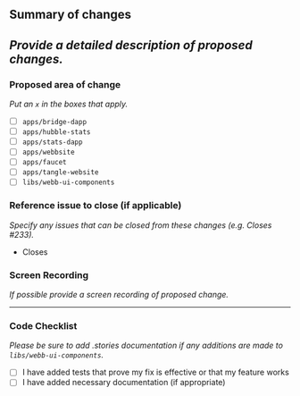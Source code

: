 ## Summary of changes
_Provide a detailed description of proposed changes._
- 

### Proposed area of change
_Put an `x` in the boxes that apply._

- [ ] `apps/bridge-dapp`
- [ ] `apps/hubble-stats`
- [ ] `apps/stats-dapp`
- [ ] `apps/webbsite`
- [ ] `apps/faucet`
- [ ] `apps/tangle-website`
- [ ] `libs/webb-ui-components`

### Reference issue to close (if applicable)
_Specify any issues that can be closed from these changes (e.g. Closes #233)._
- Closes 

### Screen Recording
_If possible provide a screen recording of proposed change._


-----
### Code Checklist 
_Please be sure to add .stories documentation if any additions are made to `libs/webb-ui-components`._

- [ ] I have added tests that prove my fix is effective or that my feature works
- [ ] I have added necessary documentation (if appropriate)

